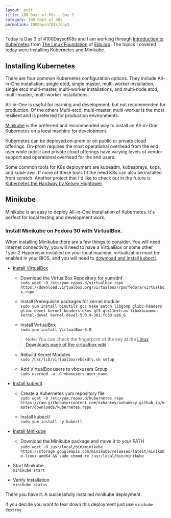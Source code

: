 ```yaml
---
layout: post
title: 100 Days of K8s - Day 3
category: 100 Days of K8s
permalink: 100DaysofK8s/day3
---
```


Today is Day 3 of #100DaysofK8s and I am working through [Introduction to Kubernetes](https://www.edx.org/course/introduction-to-kubernetes) from [The Linux Foundation](www.linuxfoundation.org/‎
) of [Edx.org](https://edx.org). The topics I covered today were Installing Kubernetes and Minikube.

## Installing Kubernetes

There are four common Kubernetes configuration options. They include All-in-One installation, single etcd, single master, multi-worker installation, single etcd multi-master, multi-worker installations, and multi-node etcd, multi-master, multi-worker installations.

All-in-One is useful for learning and development, but not recommended for production. Of the others Multi-etcd, multi-master, multi-worker is the most resilient and is preferred for production environments.

[Minikube](https://kubernetes.io/docs/setup/learning-environment/minikube/) is the preferred and recommended way to install an All-in-One Kubernetes on a local machine for development.

Kubernetes can be deployed on-prem or on public or private cloud offerings. On-prom requires the most operational overhead from the end user while public and private cloud offerings have varying levels of vendor support and operational overhead for the end users.

Some common tools for K8s deployment are kubeadm, kubesprays, kops, and kube-aws. If none of these tools fit the need K8s can also be installed from scratch. Another project that I'd like to check out in the future is [Kubernetes the Hardway by Kelsey Hightower](https://github.com/kelseyhightower/kubernetes-the-hard-way).

## Minikube

Minikube is an easy to deploy All-in-One installation of Kubernetes. It's perfect for local testing and development work.

### Install Minikube on Fedora 30 with VirtualBox.
When installing Minikube there are a few things to consider. You will need internet connectivity, you will need to have a VirtualBox or some other Type-2 Hypervisor installed on your local machine, virtualization must be enabled in your BIOS, and you will need to [download and install kubectl](https://kubernetes.io/docs/tasks/tools/install-kubectl/).

+ [Install VirtualBox](https://www.virtualbox.org/wiki/Linux_Downloads)

  - Download the VirtualBox Repository for yum/dnf <br />
  `sudo wget -O /etc/yum.repos.d/virtualbox.repo https://download.virtualbox.org/virtualbox/rpm/fedora/virtualbox.repo`
  - Install Prerequisite packages for kernel module <br />
  `sudo yum install binutils gcc make patch libgomp glibc-headers glibc-devel kernel-headers dkms qt5-qtx11extras libxkbcommon kernel-devel kernel-devel-5.0.9-301.fc30.x86_6`

  - Install VirtualBox <br />
  `sudo yum install VirtualBox-6.0`
  > Note: You can check the fingerprint of the key at the [Linux Downloads page of the virtualbox wiki](https://www.virtualbox.org/wiki/Linux_Downloads).

  - Rebuild Kernel Modules <br />
  `sudo /usr/lib/virtualbox/vboxdrv.sh setup`

  - Add VirtualBox users to vboxusers Group <br />
  `sudo usermod -a -G vboxusers user_name`

+ [Install kubectl](https://kubernetes.io/docs/tasks/tools/install-kubectl/)

  - Create a Kubernetes yum repository file <br />
  `sudo wget -O /etc/yum.repos.d/kubernetes.repo https://raw.githubusercontent.com/oxhankey/oxhankey.github.io/master/downloads/kubernetes.repo`

  - Install kubectl <br />
  `sudo yum install -y kubectl`

+ [Install Minikube](https://kubernetes.io/docs/tasks/tools/install-minikube/)

  - Download the Minikube package and move it to your PATH <br />
  `sudo wget -O /usr/local/bin/minikube https://storage.googleapis.com/minikube/releases/latest/minikube-linux-amd64 && sudo chmod +x /usr/local/bin/minikube`

+ Start Minikube <br />
`minikube start`

+ Verify Installation <br />
`minikube status`

There you have it. A successfully installed minikube deployment.

If you decide you want to tear down this deployment just use `minikube destroy`.
